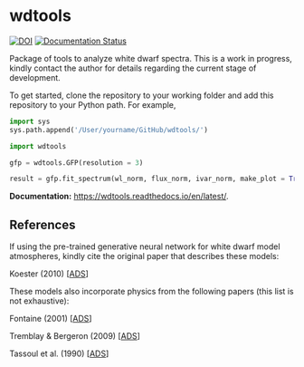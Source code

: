 # wdtools

[![DOI](https://zenodo.org/badge/DOI/10.5281/zenodo.3828008.svg)](https://doi.org/10.5281/zenodo.3828008)
[![Documentation Status](https://readthedocs.org/projects/wdtools/badge/?version=latest)](https://wdtools.readthedocs.io/en/latest/?badge=latest)

Package of tools to analyze white dwarf spectra. This is a work in progress, kindly contact the author for details regarding the current stage of development. 

To get started, clone the repository to your working folder and add this repository to your Python path. For example,

``` python
import sys
sys.path.append('/User/yourname/GitHub/wdtools/')

import wdtools

gfp = wdtools.GFP(resolution = 3)

result = gfp.fit_spectrum(wl_norm, flux_norm, ivar_norm, make_plot = True)
```

**Documentation:** https://wdtools.readthedocs.io/en/latest/. 

## References

If using the pre-trained generative neural network for white dwarf model atmospheres, kindly cite the original paper that describes these models: 

Koester (2010) [[ADS](https://ui.adsabs.harvard.edu/abs/2010MmSAI..81..921K/abstract)]

These models also incorporate physics from the following papers (this list is not exhaustive):

Fontaine (2001) [[ADS](https://ui.adsabs.harvard.edu/abs/2001PASP..113..409F/abstract)]

Tremblay & Bergeron (2009) [[ADS](https://ui.adsabs.harvard.edu/abs/2009ApJ...696.1755T/abstract)]

Tassoul et al. (1990) [[ADS](https://ui.adsabs.harvard.edu/abs/1990ApJS...72..335T/abstract)]
